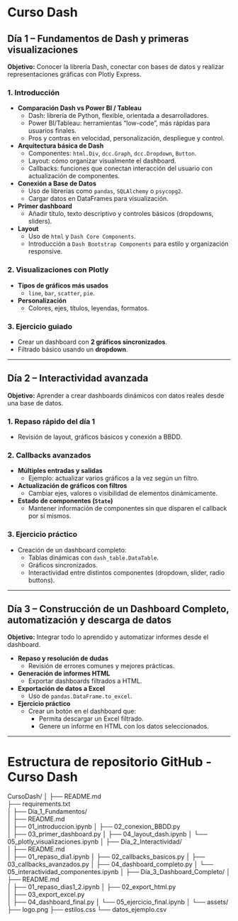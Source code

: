 
# Curso Dash

## Día 1 – Fundamentos de Dash y primeras visualizaciones
**Objetivo:** Conocer la librería Dash, conectar con bases de datos y realizar representaciones gráficas con Plotly Express.

### 1. Introducción
- **Comparación Dash vs Power BI / Tableau**
  - Dash: librería de Python, flexible, orientada a desarrolladores.
  - Power BI/Tableau: herramientas “low-code”, más rápidas para usuarios finales.
  - Pros y contras en velocidad, personalización, despliegue y control.
- **Arquitectura básica de Dash**
  - Componentes: `html.Div`, `dcc.Graph`, `dcc.Dropdown`, `Button`.
  - Layout: cómo organizar visualmente el dashboard.
  - Callbacks: funciones que conectan interacción del usuario con actualización de componentes.
- **Conexión a Base de Datos**
  - Uso de librerías como `pandas`, `SQLAlchemy` o `psycopg2`.
  - Cargar datos en DataFrames para visualización.
- **Primer dashboard**
  - Añadir título, texto descriptivo y controles básicos (dropdowns, sliders).
- **Layout**
  - Uso de `html` y `Dash Core Components`.
  - Introducción a `Dash Bootstrap Components` para estilo y organización responsive.

### 2. Visualizaciones con Plotly
- **Tipos de gráficos más usados**
  - `line`, `bar`, `scatter`, `pie`.
- **Personalización**
  - Colores, ejes, títulos, leyendas, formatos.

### 3. Ejercicio guiado
- Crear un dashboard con **2 gráficos sincronizados**.
- Filtrado básico usando un **dropdown**.

---

## Día 2 – Interactividad avanzada
**Objetivo:** Aprender a crear dashboards dinámicos con datos reales desde una base de datos.

### 1. Repaso rápido del día 1
- Revisión de layout, gráficos básicos y conexión a BBDD.

### 2. Callbacks avanzados
- **Múltiples entradas y salidas**
  - Ejemplo: actualizar varios gráficos a la vez según un filtro.
- **Actualización de gráficos con filtros**
  - Cambiar ejes, valores o visibilidad de elementos dinámicamente.
- **Estado de componentes (`State`)**
  - Mantener información de componentes sin que disparen el callback por sí mismos.

### 3. Ejercicio práctico
- Creación de un dashboard completo:
  - Tablas dinámicas con `dash_table.DataTable`.
  - Gráficos sincronizados.
  - Interactividad entre distintos componentes (dropdown, slider, radio buttons).

---

## Día 3 – Construcción de un Dashboard Completo, automatización y descarga de datos
**Objetivo:** Integrar todo lo aprendido y automatizar informes desde el dashboard.

- **Repaso y resolución de dudas**
  - Revisión de errores comunes y mejores prácticas.
- **Generación de informes HTML**
  - Exportar dashboards filtrados a HTML.
- **Exportación de datos a Excel**
  - Uso de `pandas.DataFrame.to_excel`.
- **Ejercicio práctico**
  - Crear un botón en el dashboard que:
    - Permita descargar un Excel filtrado.
    - Genere un informe en HTML con los datos seleccionados.

---

# Estructura de repositorio GitHub - Curso Dash

CursoDash/
│
├── README.md                
├── requirements.txt         
│
├── Día_1_Fundamentos/      
│   ├── README.md           
│   ├── 01_introduccion.ipynb 
│   ├── 02_conexion_BBDD.py  
│   ├── 03_primer_dashboard.py 
│   ├── 04_layout_dash.ipynb 
│   └── 05_plotly_visualizaciones.ipynb 
│
├── Día_2_Interactividad/    
│   ├── README.md            
│   ├── 01_repaso_dia1.ipynb 
│   ├── 02_callbacks_basicos.py 
│   ├── 03_callbacks_avanzados.py 
│   ├── 04_dashboard_completo.py 
│   └── 05_interactividad_componentes.ipynb 
│
├── Día_3_Dashboard_Completo/ 
│   ├── README.md            
│   ├── 01_repaso_dias1_2.ipynb
│   ├── 02_export_html.py    
│   ├── 03_export_excel.py  
│   ├── 04_dashboard_final.py 
│   └── 05_ejercicio_final.ipynb 
│
└── assets/                  
    ├── logo.png
    ├── estilos.css
    └── datos_ejemplo.csv
